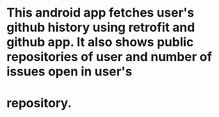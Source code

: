 # This android app fetches user's github history using retrofit and github app. It also shows public repositories of user and number of issues open in user's
# repository. 
